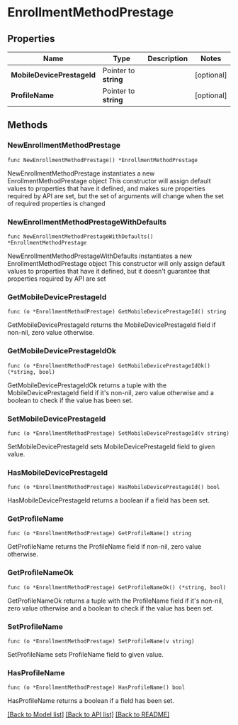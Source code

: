 # EnrollmentMethodPrestage

## Properties

Name | Type | Description | Notes
------------ | ------------- | ------------- | -------------
**MobileDevicePrestageId** | Pointer to **string** |  | [optional] 
**ProfileName** | Pointer to **string** |  | [optional] 

## Methods

### NewEnrollmentMethodPrestage

`func NewEnrollmentMethodPrestage() *EnrollmentMethodPrestage`

NewEnrollmentMethodPrestage instantiates a new EnrollmentMethodPrestage object
This constructor will assign default values to properties that have it defined,
and makes sure properties required by API are set, but the set of arguments
will change when the set of required properties is changed

### NewEnrollmentMethodPrestageWithDefaults

`func NewEnrollmentMethodPrestageWithDefaults() *EnrollmentMethodPrestage`

NewEnrollmentMethodPrestageWithDefaults instantiates a new EnrollmentMethodPrestage object
This constructor will only assign default values to properties that have it defined,
but it doesn't guarantee that properties required by API are set

### GetMobileDevicePrestageId

`func (o *EnrollmentMethodPrestage) GetMobileDevicePrestageId() string`

GetMobileDevicePrestageId returns the MobileDevicePrestageId field if non-nil, zero value otherwise.

### GetMobileDevicePrestageIdOk

`func (o *EnrollmentMethodPrestage) GetMobileDevicePrestageIdOk() (*string, bool)`

GetMobileDevicePrestageIdOk returns a tuple with the MobileDevicePrestageId field if it's non-nil, zero value otherwise
and a boolean to check if the value has been set.

### SetMobileDevicePrestageId

`func (o *EnrollmentMethodPrestage) SetMobileDevicePrestageId(v string)`

SetMobileDevicePrestageId sets MobileDevicePrestageId field to given value.

### HasMobileDevicePrestageId

`func (o *EnrollmentMethodPrestage) HasMobileDevicePrestageId() bool`

HasMobileDevicePrestageId returns a boolean if a field has been set.

### GetProfileName

`func (o *EnrollmentMethodPrestage) GetProfileName() string`

GetProfileName returns the ProfileName field if non-nil, zero value otherwise.

### GetProfileNameOk

`func (o *EnrollmentMethodPrestage) GetProfileNameOk() (*string, bool)`

GetProfileNameOk returns a tuple with the ProfileName field if it's non-nil, zero value otherwise
and a boolean to check if the value has been set.

### SetProfileName

`func (o *EnrollmentMethodPrestage) SetProfileName(v string)`

SetProfileName sets ProfileName field to given value.

### HasProfileName

`func (o *EnrollmentMethodPrestage) HasProfileName() bool`

HasProfileName returns a boolean if a field has been set.


[[Back to Model list]](../README.md#documentation-for-models) [[Back to API list]](../README.md#documentation-for-api-endpoints) [[Back to README]](../README.md)


